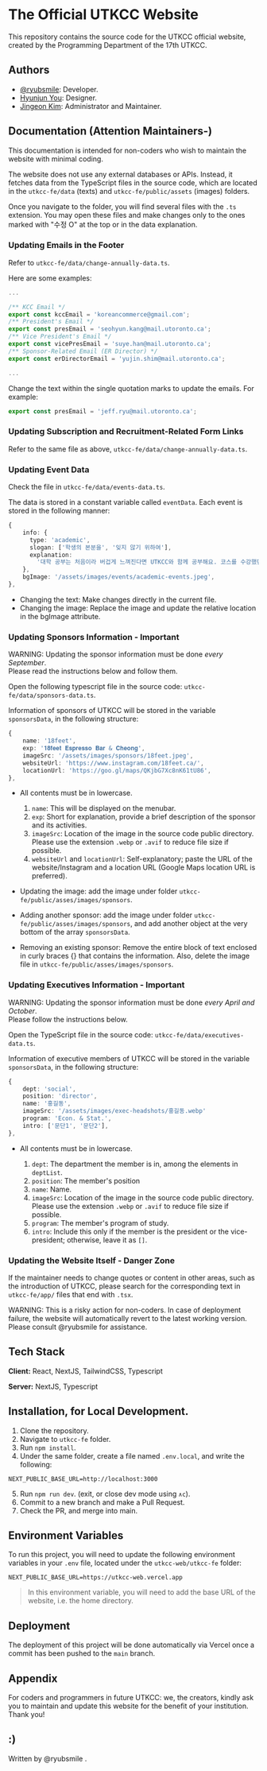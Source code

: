 # The Official UTKCC Website

This repository contains the source code for the UTKCC official website, created by the Programming Department of the 17th UTKCC.

## Authors

- [@ryubsmile](https://www.github.com/ryubsmile): Developer.
- [Hyunjun You](https://www.instagram.com/hyunjun2003): Designer.
- [Jingeon Kim](https://github.com/JustKim04): Administrator and Maintainer.

## Documentation (Attention Maintainers-)

This documentation is intended for non-coders who wish to maintain the website with minimal coding.

The website does not use any external databases or APIs. Instead, it fetches data from the TypeScript files in the source code, which are located in the `utkcc-fe/data` (texts) and `utkcc-fe/public/assets` (images) folders.

Once you navigate to the folder, you will find several files with the `.ts` extension. You may open these files and make changes only to the ones marked with "수정 O" at the top or in the data explanation.

### Updating Emails in the Footer

Refer to `utkcc-fe/data/change-annually-data.ts`.

Here are some examples:

```typescript
...

/** KCC Email */
export const kccEmail = 'koreancommerce@gmail.com';
/** President's Email */
export const presEmail = 'seohyun.kang@mail.utoronto.ca';
/** Vice President's Email */
export const vicePresEmail = 'suye.han@mail.utoronto.ca';
/** Sponsor-Related Email (ER Director) */
export const erDirectorEmail = 'yujin.shim@mail.utoronto.ca';

...
```

Change the text within the single quotation marks to update the emails. For example:

```typescript
export const presEmail = 'jeff.ryu@mail.utoronto.ca';
```

### Updating Subscription and Recruitment-Related Form Links

Refer to the same file as above, `utkcc-fe/data/change-annually-data.ts`.

### Updating Event Data

Check the file in `utkcc-fe/data/events-data.ts`.

The data is stored in a constant variable called `eventData`. Each event is stored in the following manner:

```typescript
{
    info: {
      type: 'academic',
      slogan: ['학생의 본분을', '잊지 않기 위하여'],
      explanation:
        '대학 공부는 처음이라 버겁게 느껴진다면 UTKCC와 함께 공부해요. 코스를 수강했던 선배들에게만 들을 수 있는 팁과 문제풀이 방식을 코스 튜토리얼을 통해 배워갈 수 있습니다.',
    },
    bgImage: '/assets/images/events/academic-events.jpeg',
},
```

- Changing the text: Make changes directly in the current file.
- Changing the image: Replace the image and update the relative location in the bgImage attribute.

### Updating Sponsors Information - **Important**

WARNING: Updating the sponsor information must be done _every September_. \
Please read the instructions below and follow them.

Open the following typescript file in the source code: `utkcc-fe/data/sponsors-data.ts`.

Information of sponsors of UTKCC will be stored in the variable `sponsorsData`, in the following structure:

```typescript
{
    name: '18feet',
    exp: '𝟏𝟖𝐟𝐞𝐞𝐭 𝐄𝐬𝐩𝐫𝐞𝐬𝐬𝐨 𝐁𝐚𝐫 & 𝐂𝐡𝐞𝐨𝐧𝐠',
    imageSrc: '/assets/images/sponsors/18feet.jpeg',
    websiteUrl: 'https://www.instagram.com/18feet.ca/',
    locationUrl: 'https://goo.gl/maps/QKjbG7Xc8nK61tU86',
},
```

- All contents must be in lowercase.

  1. `name`: This will be displayed on the menubar.
  2. `exp`: Short for explanation, provide a brief description of the sponsor and its activities.
  3. `imageSrc`: Location of the image in the source code public directory. Please use the extension `.webp` or `.avif` to reduce file size if possible.
  4. `websiteUrl` and `locationUrl`: Self-explanatory; paste the URL of the website/Instagram and a location URL (Google Maps location URL is preferred).

- Updating the image: add the image under folder `utkcc-fe/public/asses/images/sponsors`.
- Adding another sponsor: add the image under folder `utkcc-fe/public/asses/images/sponsors`, and add another object at the very bottom of the array `sponsorsData`.
- Removing an existing sponsor: Remove the entire block of text enclosed in curly braces {} that contains the information. Also, delete the image file in `utkcc-fe/public/asses/images/sponsors`.

### Updating Executives Information - **Important**

WARNING: Updating the sponsor information must be done _every April and October_.\
Please follow the instructions below.

Open the TypeScript file in the source code: `utkcc-fe/data/executives-data.ts`.

Information of executive members of UTKCC will be stored in the variable `sponsorsData`, in the following structure:

```typescript
{
    dept: 'social',
    position: 'director',
    name: '홍길동',
    imageSrc: '/assets/images/exec-headshots/홍길동.webp'
    program: 'Econ. & Stat.',
    intro: ['문단1', '문단2'],
},
```

- All contents must be in lowercase.

  1. `dept`: The department the member is in, among the elements in `deptList`.
  2. `position`: The member's position
  3. `name`: Name.
  4. `imageSrc`: Location of the image in the source code public directory. Please use the extension `.webp` or `.avif` to reduce file size if possible.
  5. `program`: The member's program of study.
  6. `intro`: Include this only if the member is the president or the vice-president; otherwise, leave it as `[]`.

### Updating the Website Itself - **Danger Zone**

If the maintainer needs to change quotes or content in other areas, such as the introduction of UTKCC, please search for the corresponding text in `utkcc-fe/app/` files that end with `.tsx`.

WARNING: This is a risky action for non-coders. In case of deployment failure, the website will automatically revert to the latest working version. Please consult @ryubsmile for assistance.

## Tech Stack

**Client:** React, NextJS, TailwindCSS, Typescript

**Server:** NextJS, Typescript

## Installation, for Local Development.

1.  Clone the repository.
2.  Navigate to `utkcc-fe` folder.
3.  Run `npm install`.
4.  Under the same folder, create a file named `.env.local`, and write the following:

```
NEXT_PUBLIC_BASE_URL=http://localhost:3000
```

5.  Run `npm run dev`. (exit, or close dev mode using `∧c`).
6.  Commit to a new branch and make a Pull Request.
7.  Check the PR, and merge into main.

## Environment Variables

To run this project, you will need to update the following environment variables in your `.env` file, located under the `utkcc-web/utkcc-fe` folder:

```
NEXT_PUBLIC_BASE_URL=https://utkcc-web.vercel.app
```

> In this environment variable, you will need to add the base URL of the website, i.e. the home directory.

## Deployment

The deployment of this project will be done automatically via Vercel once a commit has been pushed to the `main` branch.

## Appendix

For coders and programmers in future UTKCC: we, the creators, kindly ask you to maintain and update this website for the benefit of your institution. Thank you!

## :)

Written by @ryubsmile .
